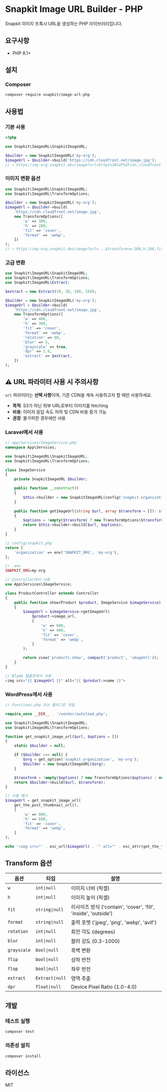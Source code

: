 # Snapkit Image URL Builder - PHP

Snapkit 이미지 프록시 URL을 생성하는 PHP 라이브러리입니다.

## 요구사항

- PHP 8.1+

## 설치

### Composer

```bash
composer require snapkit/image-url-php
```

## 사용법

### 기본 사용

```php
<?php

use Snapkit\ImageURL\SnapkitImageURL;

$builder = new SnapkitImageURL('my-org');
$imageUrl = $builder->build('https://cdn.cloudfront.net/image.jpg');
// → https://my-org.snapkit.dev/image?url=https%3A%2F%2Fcdn.cloudfront.net%2Fimage.jpg
```

### 이미지 변환 옵션

```php
use Snapkit\ImageURL\SnapkitImageURL;
use Snapkit\ImageURL\TransformOptions;

$builder = new SnapkitImageURL('my-org');
$imageUrl = $builder->build(
    'https://cdn.cloudfront.net/image.jpg',
    new TransformOptions([
        'w' => 300,
        'h' => 200,
        'fit' => 'cover',
        'format' => 'webp',
    ])
);
// → https://my-org.snapkit.dev/image?url=...&transform=w:300,h:200,fit:cover,format:webp
```

### 고급 변환

```php
use Snapkit\ImageURL\SnapkitImageURL;
use Snapkit\ImageURL\TransformOptions;
use Snapkit\ImageURL\Extract;

$extract = new Extract(10, 20, 100, 150);

$builder = new SnapkitImageURL('my-org');
$imageUrl = $builder->build(
    'https://cdn.cloudfront.net/image.jpg',
    new TransformOptions([
        'w' => 400,
        'h' => 300,
        'fit' => 'cover',
        'format' => 'webp',
        'rotation' => 90,
        'blur' => 5,
        'grayscale' => true,
        'dpr' => 2.0,
        'extract' => $extract,
    ])
);
```

## ⚠️ URL 파라미터 사용 시 주의사항

`url` 파라미터는 **선택 사항**이며, 기존 CDN을 계속 사용하고자 할 때만 사용하세요.

- **목적**: S3가 아닌 외부 URL로부터 이미지를 fetching
- **비용**: 이미지 응답 속도 저하 및 CDN 비용 증가 가능
- **권장**: 불가피한 경우에만 사용

### Laravel에서 사용

```php
// app/Services/ImageService.php
namespace App\Services;

use Snapkit\ImageURL\SnapkitImageURL;
use Snapkit\ImageURL\TransformOptions;

class ImageService
{
    private SnapkitImageURL $builder;

    public function __construct()
    {
        $this->builder = new SnapkitImageURL(config('snapkit.organization'));
    }

    public function getImageUrl(string $url, array $transform = []): string
    {
        $options = !empty($transform) ? new TransformOptions($transform) : null;
        return $this->builder->build($url, $options);
    }
}

// config/snapkit.php
return [
    'organization' => env('SNAPKIT_ORG', 'my-org'),
];

// .env
SNAPKIT_ORG=my-org

// Controller에서 사용
use App\Services\ImageService;

class ProductController extends Controller
{
    public function show(Product $product, ImageService $imageService)
    {
        $imageUrl = $imageService->getImageUrl(
            $product->image_url,
            [
                'w' => 600,
                'h' => 400,
                'fit' => 'cover',
                'format' => 'webp',
            ]
        );

        return view('products.show', compact('product', 'imageUrl'));
    }
}

// Blade 템플릿에서 사용
<img src="{{ $imageUrl }}" alt="{{ $product->name }}">
```

### WordPress에서 사용

```php
// functions.php 또는 플러그인 파일

require_once __DIR__ . '/vendor/autoload.php';

use Snapkit\ImageURL\SnapkitImageURL;
use Snapkit\ImageURL\TransformOptions;

function get_snapkit_image_url($url, $options = [])
{
    static $builder = null;

    if ($builder === null) {
        $org = get_option('snapkit_organization', 'my-org');
        $builder = new SnapkitImageURL($org);
    }

    $transform = !empty($options) ? new TransformOptions($options) : null;
    return $builder->build($url, $transform);
}

// 사용 예시
$imageUrl = get_snapkit_image_url(
    get_the_post_thumbnail_url(),
    [
        'w' => 800,
        'h' => 600,
        'fit' => 'cover',
        'format' => 'webp',
    ]
);

echo '<img src="' . esc_url($imageUrl) . '" alt="' . esc_attr(get_the_title()) . '">';
```

## Transform 옵션

| 옵션 | 타입 | 설명 |
|------|------|------|
| `w` | `int\|null` | 이미지 너비 (픽셀) |
| `h` | `int\|null` | 이미지 높이 (픽셀) |
| `fit` | `string\|null` | 리사이즈 방식 ('contain', 'cover', 'fill', 'inside', 'outside') |
| `format` | `string\|null` | 출력 포맷 ('jpeg', 'png', 'webp', 'avif') |
| `rotation` | `int\|null` | 회전 각도 (degrees) |
| `blur` | `int\|null` | 블러 강도 (0.3-1000) |
| `grayscale` | `bool\|null` | 흑백 변환 |
| `flip` | `bool\|null` | 상하 반전 |
| `flop` | `bool\|null` | 좌우 반전 |
| `extract` | `Extract\|null` | 영역 추출 |
| `dpr` | `float\|null` | Device Pixel Ratio (1.0-4.0) |

## 개발

### 테스트 실행

```bash
composer test
```

### 의존성 설치

```bash
composer install
```

## 라이선스

MIT
